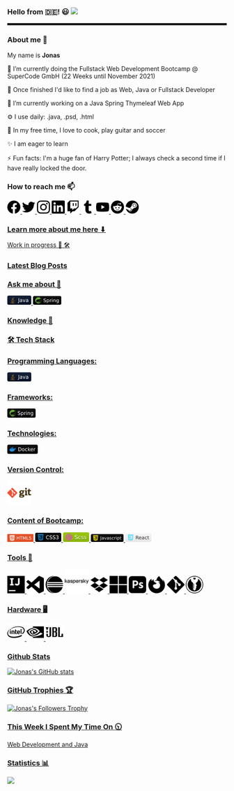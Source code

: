 ### Hello from :de:! :smiley: <img src="https://user-images.githubusercontent.com/39513876/112366216-8cfe7400-8cfe-11eb-8116-7d3dbae20e97.gif" width="30"/>

<hr style="border: 2px solid"></hr>

### About me 👋
My name is <b>Jonas</b>

🌱 I’m currently doing the Fullstack Web Development Bootcamp @ SuperCode GmbH (22 Weeks until November 2021)

📡 Once finished I'd like to find a job as Web, Java or Fullstack Developer

🔭 I’m currently working on a Java Spring Thymeleaf Web App

⚙️ I use daily: .java, .psd, .html

:calendar: In my free time, I love to cook, play guitar and soccer 

✨ I am eager to learn

⚡️ Fun facts: I'm a huge fan of Harry Potter; I always check a second time if I have really locked the door.

### How to reach me 📫

<a href="https://www.facebook.com/JonasErmertBLB/"><img src="facebook.svg" alt="facebook" width="30"/>
<a href="https://twitter.com/JonasErmert"><img src="twitter.svg" alt="twitter" width="30"/>
<a href="https://www.instagram.com/ermert.jonas/"><img src="instagram.svg" alt="instagram" width="30"/> 
<a href="https://www.linkedin.com/in/jonas-ermert-b5266b182/"><img src="linkedin.svg" alt="linkedin" width="30"/>
<a href="https://www.twitch.tv/jonasermert"><img src="twitch.svg" alt="twitch" width="30"/>
<a href="https://www.tumblr.com/blog/jonasermert"><img src="tumblr.svg" alt="tumblr" width="30"/>
<a href="https://www.youtube.com/channel/UCJZhignMtLcP6F_HcSH_ZWA"><img src="youtube.svg" alt="youtube" width="30"/>
<a href="https://www.reddit.com"><img src="reddit.svg" alt="reddit" width="30"/>
<a href="https://steamcommunity.com/id/JonasErmert/"><img src="steam.svg" alt="steam" width="30"/>

### Learn more about me here ⬇
Work in progress :construction_worker: 🛠️
   
### Latest Blog Posts
   


### Ask me about 💬
<img src="java2.svg" alt="java" width="55"/>
<img src="spring.svg" alt="spring" width="65"/>
   


### Knowledge 🚀
   
### 🛠 Tech Stack

### Programming Languages:
<img src="java2.svg" alt="java" width="55"/>

### Frameworks:
<img src="spring.svg" alt="spring" width="65"/>
   
### Technologies:
<img src="docker.svg" alt="docker" width="70"/>

### Version Control: 
<img src="git.png" alt="git" width="55"/>
   
### Content of Bootcamp:
<img src="HTML5.svg" alt="HTML5" width="60"/> <img src="CSS.svg" alt="CSS" width="60"/> <img src="scss.svg" alt="SCSS" width="60"/> <img src="JavaScript.svg" alt="JavaScript" width="75"/> <img src="React.svg" alt="React" width="60"/>
   
### Tools :dvd:
<img src="intellijidea.svg" alt="intellijidea" width="40"/>
<img src="visualstudiocode.svg" alt="visual-studio-code" width="40"/>
<img src="eclipseide.svg" alt="eclipseide.svg" width="40"/>
<img src="kaspersky.svg" alt="kaspersky" width="55"/>
<img src="dropbox.svg" alt="dropbox" width="40"/>
<img src="microsoft.svg" alt="windows" width="40"/>
<img src="adobephotoshop.svg" alt="photoshop" width="40"/>
<img src="firefoxbrowser.svg" alt="firefox" width="40"/>
<img src="git.svg" alt="git" width="40"/>
<img src="keepassxc.svg" alt="keepass" width="40"/>

### Hardware :desktop_computer:
<img src="intel.svg" alt="intel" width="40"/>
<img src="nvidia.svg" alt="nvidia" width="40"/>
<img src="jbl.svg" alt="jbl" width="40"/>

### Github Stats
![Jonas's GitHub stats](https://github-readme-stats.vercel.app/api?username=jonasermert&show_icons=true&theme=default)
   
### GitHub Trophies 🏆
![Jonas's Followers Trophy](https://github-profile-trophy.vercel.app/?username=ryo-ma&title=Followers)

### This Week I Spent My Time On :clock1030:
Web Development and Java

### Statistics :bar_chart:
<a href="https://hits.seeyoufarm.com"><img src="https://hits.seeyoufarm.com/api/count/incr/badge.svg?url=https%3A%2F%2Fgithub.com%2Fjonasermert%2Fhit-counter&count_bg=%2379C83D&title_bg=%23555555&icon=reverbnation.svg&icon_color=%23E7E7E7&title=Visitors&edge_flat=false"/></a>













<!--
**jonasermert/jonasermert** is a ✨ _special_ ✨ repository because its `README.md` (this file) appears on your GitHub profile.

Here are some ideas to get you started:

- 🔭 I’m currently working on ...
- 🌱 I’m currently learning ...
- 👯 I’m looking to collaborate on ...
- 🤔 I’m looking for help with ...
- 💬 Ask me about ...
- 📫 How to reach me: ...
- 😄 Pronouns: ...
- ⚡ Fun fact: ...
-->
